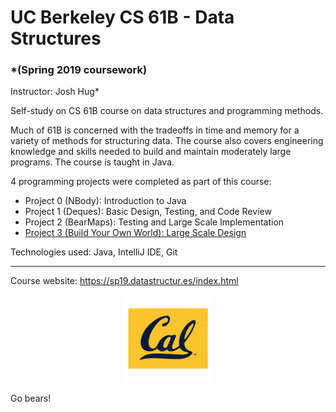 # UC Berkeley CS 61B - Data Structures 
### *(Spring 2019 coursework)
Instructor: Josh Hug*

Self-study on CS 61B course on data structures and programming methods. 

Much of 61B is concerned with the tradeoffs in time and memory for a variety of methods for structuring data. The course also covers engineering knowledge and skills needed to build and maintain moderately large programs. The course is taught in Java. 

4 programming projects were completed as part of this course:
* Project 0 (NBody): Introduction to Java
* Project 1 (Deques): Basic Design, Testing, and Code Review
* Project 2 (BearMaps): Testing and Large Scale Implementation
* [Project 3 (Build Your Own World): Large Scale Design](https://github.com/ggbong734/cs61b/tree/master/proj3)

Technologies used: Java, IntelliJ IDE, Git 

---

Course website: https://sp19.datastructur.es/index.html

<p align="center"><img src="uc_berkeley_cal_logo.jpg" height= "140"/></p>

Go bears!
